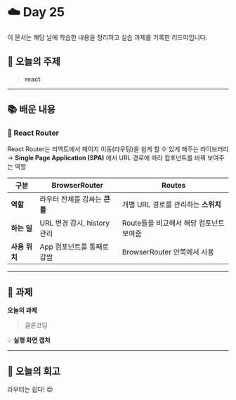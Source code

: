 # ☁️ Day 25
이 문서는 해당 날에 학습한 내용을 정리하고 실습 과제를 기록한 리드미입니다.

## 🔖 오늘의 주제
> **react**

---

## 📚 배운 내용
### 🚦 React Router
React Router는 리액트에서 페이지 이동(라우팅)을 쉽게 할 수 있게 해주는 라이브러리   
→ **Single Page Application (SPA)** 에서 URL 경로에 따라 컴포넌트를 바꿔 보여주는 역할

| 구분        | BrowserRouter         | Routes                   |
| --------- | --------------------- | ------------------------ |
| **역할**    | 라우터 전체를 감싸는 **큰 틀**   | 개별 URL 경로를 관리하는 **스위치**  |
| **하는 일**  | URL 변경 감시, history 관리 | Route들을 비교해서 해당 컴포넌트 보여줌 |
| **사용 위치** | App 컴포넌트를 통째로 감쌈      | BrowserRouter 안쪽에서 사용    |




---

## 📝 과제

**오늘의 과제**
> 클론코딩

💡 **실행 화면 캡처**



---

## 💭 오늘의 회고
라우터는 쉽다! 😍
